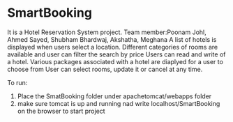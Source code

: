 # SmartBooking
It is a Hotel Reservation System project.
Team member:Poonam Johl, Ahmed Sayed, Shubham Bhardwaj, Akshatha, Meghana
A list of hotels is displayed when users select a location.
Different categories of rooms are available and user can filter the search by price
Users can read and write of a hotel.
Various packages associated with a hotel are diaplyed for a user to choose from
User can select rooms, update it or cancel at any time.

To run:
1. Place the SmatBooking folder under apachetomcat/webapps folder
2. make sure tomcat is up and running nad write localhost/SmartBooking on the browser to start project
